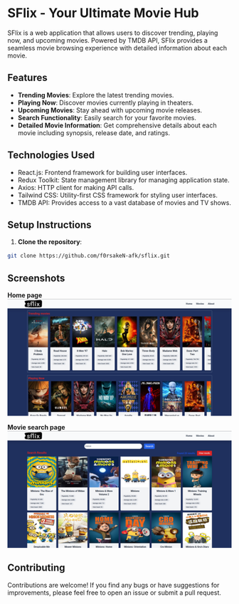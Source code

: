# SFlix - Your Ultimate Movie Hub

SFlix is a web application that allows users to discover trending, playing now, and upcoming movies. Powered by TMDB API, SFlix provides a seamless movie browsing experience with detailed information about each movie.

## Features

- **Trending Movies**: Explore the latest trending movies.
- **Playing Now**: Discover movies currently playing in theaters.
- **Upcoming Movies**: Stay ahead with upcoming movie releases.
- **Search Functionality**: Easily search for your favorite movies.
- **Detailed Movie Information**: Get comprehensive details about each movie including synopsis, release date, and ratings.

## Technologies Used

- React.js: Frontend framework for building user interfaces.
- Redux Toolkit: State management library for managing application state.
- Axios: HTTP client for making API calls.
- Tailwind CSS: Utility-first CSS framework for styling user interfaces.
- TMDB API: Provides access to a vast database of movies and TV shows.

## Setup Instructions

1. **Clone the repository**:

```bash
git clone https://github.com/f0rsakeN-afk/sflix.git
```

## Screenshots

**Home page**
![Home image](./src/assets/s1.png)

**Movie search page**
![search page](./src/assets/s2.png)

## Contributing

Contributions are welcome! If you find any bugs or have suggestions for improvements, please feel free to open an issue or submit a pull request.
